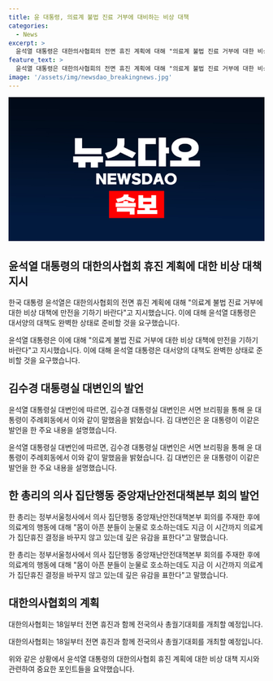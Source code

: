 ```yaml
---
title: 윤 대통령, 의료계 불법 진료 거부에 대비하는 비상 대책
categories:
  - News
excerpt: >
  윤석열 대통령은 대한의사협회의 전면 휴진 계획에 대해 "의료계 불법 진료 거부에 대한 비상 대책에 만전을 기하기 바란다"고 했다. 또한, 김수경 대통령실 대변인은 서면 브리핑을 통해 윤 대통령의 발언을 전했으며, 한덕수 국무총리는 의료계의 행동에 대해 "몸이 아픈 분들이 눈물로 호소하는데도 의료계가 집단휴진 결정을 바꾸지 않고 있는데 깊은 유감을 표한다"고 말했다. 대한의사협회는 18일부터 전면 휴진과 전국의사 총궐기대회를 개최할 예정이다.
feature_text: >
  윤석열 대통령은 대한의사협회의 전면 휴진 계획에 대해 "의료계 불법 진료 거부에 대한 비상 대책에 만전을 기하기 바란다"고 했다. 또한, 김수경 대통령실 대변인은 서면 브리핑을 통해 윤 대통령의 발언을 전했으며, 한덕수 국무총리는 의료계의 행동에 대해 "몸이 아픈 분들이 눈물로 호소하는데도 의료계가 집단휴진 결정을 바꾸지 않고 있는데 깊은 유감을 표한다"고 말했다. 대한의사협회는 18일부터 전면 휴진과 전국의사 총궐기대회를 개최할 예정이다.
image: '/assets/img/newsdao_breakingnews.jpg'
---
```


<p><img src="/assets/img/newsdao_breakingnews.jpg" alt="pcversion 속보" /></p>

<h2 data-ke-size="size26">윤석열 대통령의 대한의사협회 휴진 계획에 대한 비상 대책 지시</h2>

<p>한국 대통령 윤석열은 대한의사협회의 전면 휴진 계획에 대해 "의료계 불법 진료 거부에 대한 비상 대책에 만전을 기하기 바란다"고 지시했습니다. 이에 대해 윤석열 대통령은 대서양의 대책도 완벽한 상태로 준비할 것을 요구했습니다.</p>

<p data-ke-size="size16">윤석열 대통령은 이에 대해 "의료계 불법 진료 거부에 대한 비상 대책에 만전을 기하기 바란다"고 지시했습니다. 이에 대해 윤석열 대통령은 대서양의 대책도 완벽한 상태로 준비할 것을 요구했습니다.</p>

<h2 data-ke-size="size26">김수경 대통령실 대변인의 발언</h2>

<p>윤석열 대통령실 대변인에 따르면, 김수경 대통령실 대변인은 서면 브리핑을 통해 윤 대통령이 주례회동에서 이와 같이 말했음을 밝혔습니다. 김 대변인은 윤 대통령이 이같은 발언을 한 주요 내용을 설명했습니다.</p>

<p data-ke-size="size16">윤석열 대통령실 대변인에 따르면, 김수경 대통령실 대변인은 서면 브리핑을 통해 윤 대통령이 주례회동에서 이와 같이 말했음을 밝혔습니다. 김 대변인은 윤 대통령이 이같은 발언을 한 주요 내용을 설명했습니다.</p>

<h2 data-ke-size="size26">한 총리의 의사 집단행동 중앙재난안전대책본부 회의 발언</h2>

<p>한 총리는 정부서울청사에서 의사 집단행동 중앙재난안전대책본부 회의를 주재한 후에 의료계의 행동에 대해 "몸이 아픈 분들이 눈물로 호소하는데도 지금 이 시간까지 의료계가 집단휴진 결정을 바꾸지 않고 있는데 깊은 유감을 표한다"고 말했습니다.</p>

<p data-ke-size="size16">한 총리는 정부서울청사에서 의사 집단행동 중앙재난안전대책본부 회의를 주재한 후에 의료계의 행동에 대해 "몸이 아픈 분들이 눈물로 호소하는데도 지금 이 시간까지 의료계가 집단휴진 결정을 바꾸지 않고 있는데 깊은 유감을 표한다"고 말했습니다.</p>

<h2 data-ke-size="size26">대한의사협회의 계획</h2>

<p>대한의사협회는 18일부터 전면 휴진과 함께 전국의사 총궐기대회를 개최할 예정입니다.</p>

<p data-ke-size="size16">대한의사협회는 18일부터 전면 휴진과 함께 전국의사 총궐기대회를 개최할 예정입니다.</p>

<p>위와 같은 상황에서 윤석열 대통령의 대한의사협회 휴진 계획에 대한 비상 대책 지시와 관련하여 중요한 포인트들을 요약했습니다.</p>

